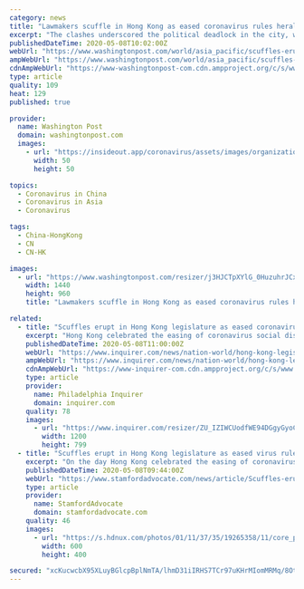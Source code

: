 ```yaml
---
category: news
title: "Lawmakers scuffle in Hong Kong as eased coronavirus rules herald new wave of unrest"
excerpt: "The clashes underscored the political deadlock in the city, where the Chinese government is exerting increasing control over local affairs."
publishedDateTime: 2020-05-08T10:02:00Z
webUrl: "https://www.washingtonpost.com/world/asia_pacific/scuffles-erupt-in-hong-kong-legislature-as-eased-virus-rules-herald-new-unrest/2020/05/08/ba3dfb06-9101-11ea-9322-a29e75effc93_story.html"
ampWebUrl: "https://www.washingtonpost.com/world/asia_pacific/scuffles-erupt-in-hong-kong-legislature-as-eased-virus-rules-herald-new-unrest/2020/05/08/ba3dfb06-9101-11ea-9322-a29e75effc93_story.html?outputType=amp"
cdnAmpWebUrl: "https://www-washingtonpost-com.cdn.ampproject.org/c/s/www.washingtonpost.com/world/asia_pacific/scuffles-erupt-in-hong-kong-legislature-as-eased-virus-rules-herald-new-unrest/2020/05/08/ba3dfb06-9101-11ea-9322-a29e75effc93_story.html?outputType=amp"
type: article
quality: 109
heat: 129
published: true

provider:
  name: Washington Post
  domain: washingtonpost.com
  images:
    - url: "https://insideout.app/coronavirus/assets/images/organizations/washingtonpost.com-50x50.jpg"
      width: 50
      height: 50

topics:
  - Coronavirus in China
  - Coronavirus in Asia
  - Coronavirus

tags:
  - China-HongKong
  - CN
  - CN-HK

images:
  - url: "https://www.washingtonpost.com/resizer/j3HJCTpXYlG_0HuzuhrJCxum534=/1440x0/smart/arc-anglerfish-washpost-prod-washpost.s3.amazonaws.com/public/XCIWOQERBYI6VIF4J2NNJBTNEE.jpg"
    width: 1440
    height: 960
    title: "Lawmakers scuffle in Hong Kong as eased coronavirus rules herald new wave of unrest"

related:
  - title: "Scuffles erupt in Hong Kong legislature as eased coronavirus rules herald new unrest"
    excerpt: "Hong Kong celebrated the easing of coronavirus social distancing rules, a scuffle broke out in the city's legislature that led to at least one lawmaker being dragged out on a stretcher."
    publishedDateTime: 2020-05-08T11:00:00Z
    webUrl: "https://www.inquirer.com/news/nation-world/hong-kong-legislature-fighting-coronavirus-social-distancing-20200508.html"
    ampWebUrl: "https://www.inquirer.com/news/nation-world/hong-kong-legislature-fighting-coronavirus-social-distancing-20200508.html?outputType=amp"
    cdnAmpWebUrl: "https://www-inquirer-com.cdn.ampproject.org/c/s/www.inquirer.com/news/nation-world/hong-kong-legislature-fighting-coronavirus-social-distancing-20200508.html?outputType=amp"
    type: article
    provider:
      name: Philadelphia Inquirer
      domain: inquirer.com
    quality: 78
    images:
      - url: "https://www.inquirer.com/resizer/ZU_IZIWCUodfWE94DGgyGyoCF54=/1200x0/center/middle/www.inquirer.com/resizer/xE-BSa3LIFNYVX8es2D6bgkDeI0=/0x0:4726x3146/1400x932/arc-anglerfish-arc2-prod-pmn.s3.amazonaws.com/public/VI5IWJPEOVHHJNNKYH6ASNT3JE.jpg"
        width: 1200
        height: 799
  - title: "Scuffles erupt in Hong Kong legislature as eased virus rules herald new unrest"
    excerpt: "On the day Hong Kong celebrated the easing of coronavirus social distancing rules, a scuffle broke out in the city's legislature that led to at least one lawmaker being dragged out on a stretcher, while police pepper-sprayed journalists at a nearby protest."
    publishedDateTime: 2020-05-08T09:44:00Z
    webUrl: "https://www.stamfordadvocate.com/news/article/Scuffles-erupt-in-Hong-Kong-legislature-as-eased-15256045.php"
    type: article
    provider:
      name: StamfordAdvocate
      domain: stamfordadvocate.com
    quality: 46
    images:
      - url: "https://s.hdnux.com/photos/01/11/37/35/19265358/11/core_promo.jpg"
        width: 600
        height: 400

secured: "xcKucwcbX95XLuyBGlcpBplNmTA/lhmD31iIRHS7TCr97uKHrMIomMRMq/8OtHivE0TKCgKwHG/rhDUMj+gmzQ7mO8nwoRmxzFCzB71QNMuuKU44+V/F+C0Qdb6SlWKtMHRDuzfKqHDJCIPrtuR88WPSEmDlk1v4HIRuk3zgsiO30UkoQ4Dz5nAn/NWK4eeY5+yR5wPRJtOSdstCFyuiFXgtq91uTiPyDlq9QNAVxqAAs7PQuZNFtVBpNHZNHvvsCny7aJmHhz0m9O+XI6CAPHFj7494+DopmV/JVjSfX0YdBI4GLAKwAbFgWclqSxtV50+YJZ0wpNDx6nhDKEo79eKF0uNOWSKek8nOY4evaRNZ3/pubAXfux99nDSDIS+Qh7zv+6G05szsbeuteALzVICeEFm6kIH+Cxys9bLGe61E0m4eB84r6eSeea5ihObiWq9Fu7Xc+IQ7J6wpU5ceBzKMYntMbJ/p24ZD4C4rX4Q=;MG86d7qsCHHBRq+f7tIL8w=="
---
```


